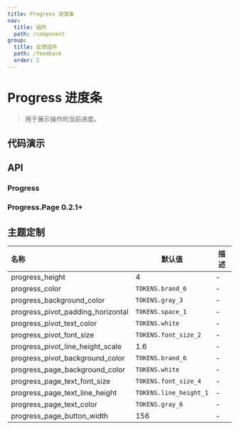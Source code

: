 ```yaml
---
title: Progress 进度条
nav:
  title: 组件
  path: /component
group:
  title: 反馈组件
  path: /feedback
  order: 2
---
```


# Progress 进度条

> 用于展示操作的当前进度。

## 代码演示

<code src="./__fixtures__/basic.tsx"></code>

## API

### Progress

<API hideTitle src="./progress.tsx"></API>

### Progress.Page <Badge>0.2.1+</Badge>

<API hideTitle src="./progress-page.tsx"></API>

## 主题定制

| 名称                              | 默认值                 | 描述 |
| :-------------------------------- | ---------------------- | ---- |
| progress_height                   | 4                      | -    |
| progress_color                    | `TOKENS.brand_6`       | -    |
| progress_background_color         | `TOKENS.gray_3`        | -    |
| progress_pivot_padding_horizontal | `TOKENS.space_1`       | -    |
| progress_pivot_text_color         | `TOKENS.white`         | -    |
| progress_pivot_font_size          | `TOKENS.font_size_2`   | -    |
| progress_pivot_line_height_scale  | 1.6                    | -    |
| progress_pivot_background_color   | `TOKENS.brand_6`       | -    |
| progress_page_background_color    | `TOKENS.white`         | -    |
| progress_page_text_font_size      | `TOKENS.font_size_4`   | -    |
| progress_page_text_line_height    | `TOKENS.line_height_1` | -    |
| progress_page_text_color          | `TOKENS.gray_6`        | -    |
| progress_page_button_width        | 156                    | -    |
